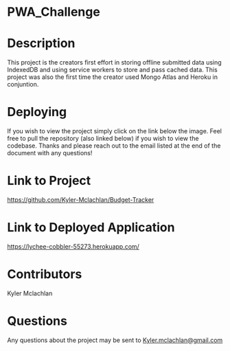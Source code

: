 # PWA_Challenge
# Description

This project is the creators first effort in storing offline submitted data using IndexedDB and using service workers to store and pass cached data. This project was also the first time the creator used Mongo Atlas and Heroku in conjuntion.   
# Deploying

If you wish to view the project simply click on the link below the image. Feel free to pull the repository (also linked below) if you wish to view the codebase. Thanks and please reach out to the email listed at the end of the document with any questions!

# Link to Project

https://github.com/Kyler-Mclachlan/Budget-Tracker

# Link to Deployed Application

https://lychee-cobbler-55273.herokuapp.com/
# Contributors 

Kyler Mclachlan 


# Questions 

Any questions about the project may be sent to Kyler.mclachlan@gmail.com

